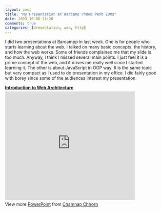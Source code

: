 ```yaml
---
layout: post
title: "My Presentation at Barcamp Phnom Penh 2009"
date: 2009-10-08 11:26
comments: true
categories: [presentation, web, http]
---
```


I did two presentations at Barcampp in last week. One is for people who starts learning about the web. I talked on many basic concepts, the history, and how the web works. Some of friends complained me that my slide is too much. Anyway, I think I missed several main points. I just feel it is a prime concept of the web, and it drives me really well since I started learning it. The other is about JavaScript in OOP way. It is the same topic but very compact as I used to do presentation in my office. I did fairly good with borey since some of the audiences interest my presentation.

<div style="width:425px" id="__ss_2046225"> <strong style="display:block;margin:12px 0 4px"><a href="http://www.slideshare.net/cchamnap/introduction-to-web-architecture" title="Introduction to Web Architecture" target="_blank">Introduction to Web Architecture</a></strong> <iframe src="http://www.slideshare.net/slideshow/embed_code/2046225" width="425" height="355" frameborder="0" marginwidth="0" marginheight="0" scrolling="no"></iframe> <div style="padding:5px 0 12px"> View more <a href="http://www.slideshare.net/thecroaker/death-by-powerpoint" target="_blank">PowerPoint</a> from <a href="http://www.slideshare.net/cchamnap" target="_blank">Chamnap Chhorn</a> </div> </div>
